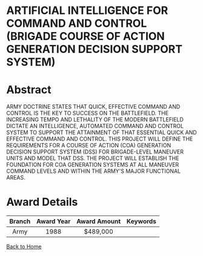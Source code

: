 
ARTIFICIAL INTELLIGENCE FOR COMMAND AND CONTROL (BRIGADE COURSE OF ACTION GENERATION DECISION SUPPORT SYSTEM)
=============================================================================================================

# Abstract


ARMY DOCTRINE STATES THAT QUICK, EFFECTIVE COMMAND AND CONTROL IS THE KEY TO SUCCESS ON THE BATTLEFIELD. THE INCREASING TEMPO AND LETHALITY OF THE MODERN BATTLEFIELD DICTATE AN INTELLIGENCE, AUTOMATED COMMAND AND CONTROL SYSTEM TO SUPPORT THE ATTAINMENT OF THAT ESSENTIAL QUICK AND EFFECTIVE COMMAND AND CONTROL. THIS PROJECT WILL DEFINE THE REQUIREMENTS FOR A COURSE OF ACTION (COA) GENERATION DECISION SUPPORT SYSTEM (DSS) FOR BRIGADE-LEVEL MANEUVER UNITS AND MODEL THAT DSS. THE PROJECT WILL ESTABLISH THE FOUNDATION FOR COA GENERATION SYSTEMS AT ALL MANEUVER COMMAND LEVELS AND WITHIN THE ARMY'S MAJOR FUNCTIONAL AREAS.  

# Award Details

|Branch|Award Year|Award Amount|Keywords|
| :---: | :---: | :---: | :---: |
|Army|1988|$489,000||
  
  


[Back to Home](https://github.com/chrischow/dod_sbir_awards#872)